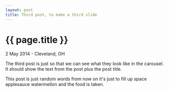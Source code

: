 ```yaml
---
layout: post
title: Third post, to make a third slide
---
```


{{ page.title }}
================

<div id="jwElement"></div>

<script>
    jwplayer("jwElement").setup({
        file: "rtmp://sa4it37dwxbm5.cloudfront.net/cfx/st/130803_0093.mp3",
        width: 640,
        height: 30
    });
</script>

<p class="meta">2 May 2014 - Cleveland, OH</p>

The third post is just so that we can see what they look like in the carousel. It should show the text from the post plus the post title.

This post is just random words from now on it's just to fill up space applesauce watermellon and the food is taken.